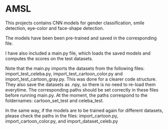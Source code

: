 # AMSL

This projects contains CNN models for gender classification, smile detection, eye-color and face-shape detection. 

The models have been been pre-trained and saved in the corresponding file.

I have also included a main.py file, which loads the saved models and computes the scores on the test datasets.

Note that the main.py imports the datasets from the following files: import_test_celeba.py, import_test_cartoon_color.py and import_test_cartoon_gray.py. 
This was done for a clearer code structure. They also save the datasets as .npy, so there is no need to re-load them everytime.
The corresponding paths should be set correctly in these files before running main.py. At the moment, the paths correspond to the foldernames: cartoon_set_test 
and celeba_test. 

In the same way, if the models are to be trained again for different datasets, please check the paths in the files: import_cartoon.py, import_cartoon_color.py,
and import_dataset_celeb.py
